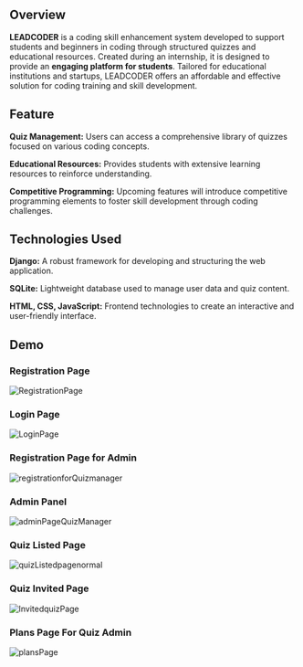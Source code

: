 ## Overview

**LEADCODER** is a coding skill enhancement system developed to support students and beginners in coding through structured 
quizzes and educational resources. Created during an internship, it is designed to provide an **engaging platform for students**. 
Tailored for educational institutions and startups, LEADCODER offers an affordable and effective solution for coding training and skill development.

## Feature

**Quiz Management:** Users can access a comprehensive library of quizzes focused on various coding concepts.

**Educational Resources:** Provides students with extensive learning resources to reinforce understanding.

**Competitive Programming:** Upcoming features will introduce competitive programming elements to foster skill development through coding challenges.

## Technologies Used

**Django:** A robust framework for developing and structuring the web application.

**SQLite:** Lightweight database used to manage user data and quiz content.

**HTML, CSS, JavaScript:** Frontend technologies to create an interactive and user-friendly interface.

## Demo

### Registration Page

![RegistrationPage](https://github.com/user-attachments/assets/ac62a7f0-8587-42cc-a666-d4b5b5d77c4e)

### Login Page

![LoginPage](https://github.com/user-attachments/assets/d842d79e-3481-4a32-bce6-712f43e7bed6)

### Registration Page for Admin

![registrationforQuizmanager](https://github.com/user-attachments/assets/a10528a9-9eb4-468d-aa87-510dcc71965f)

### Admin Panel

![adminPageQuizManager](https://github.com/user-attachments/assets/c471d2fc-8ede-4dd6-87db-e5a1d0c7be6b)

### Quiz Listed Page

![quizListedpagenormal](https://github.com/user-attachments/assets/a6f88515-6a48-4753-badc-6481fb7c1b6e)

### Quiz Invited Page

![InvitedquizPage](https://github.com/user-attachments/assets/5d930d89-10b0-4945-b76c-646f1d55c27b)

### Plans Page For Quiz Admin

![plansPage](https://github.com/user-attachments/assets/d1fb9432-5ae8-492c-ad57-98edb8028fd3)


